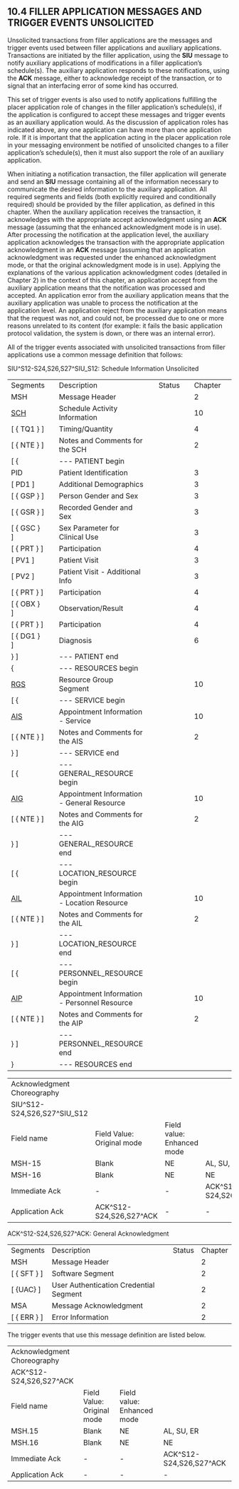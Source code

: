 ## 10.4 FILLER APPLICATION MESSAGES AND TRIGGER EVENTS UNSOLICITED

Unsolicited transactions from filler applications are the messages and trigger events used between filler applications and auxiliary applications. Transactions are initiated by the filler application, using the **SIU** message to notify auxiliary applications of modifications in a filler application’s schedule(s). The auxiliary application responds to these notifications, using the **ACK** message, either to acknowledge receipt of the transaction, or to signal that an interfacing error of some kind has occurred.

This set of trigger events is also used to notify applications fulfilling the placer application role of changes in the filler application’s schedule(s), if the application is configured to accept these messages and trigger events as an auxiliary application would. As the discussion of application roles has indicated above, any one application can have more than one application role. If it is important that the application acting in the placer application role in your messaging environment be notified of unsolicited changes to a filler application’s schedule(s), then it must also support the role of an auxiliary application.

When initiating a notification transaction, the filler application will generate and send an **SIU** message containing all of the information necessary to communicate the desired information to the auxiliary application. All required segments and fields (both explicitly required and conditionally required) should be provided by the filler application, as defined in this chapter. When the auxiliary application receives the transaction, it acknowledges with the appropriate accept acknowledgment using an **ACK** message (assuming that the enhanced acknowledgment mode is in use). After processing the notification at the application level, the auxiliary application acknowledges the transaction with the appropriate application acknowledgment in an **ACK** message (assuming that an application acknowledgment was requested under the enhanced acknowledgment mode, or that the original acknowledgment mode is in use). Applying the explanations of the various application acknowledgment codes (detailed in Chapter 2) in the context of this chapter, an application accept from the auxiliary application means that the notification was processed and accepted. An application error from the auxiliary application means that the auxiliary application was unable to process the notification at the application level. An application reject from the auxiliary application means that the request was not, and could not, be processed due to one or more reasons unrelated to its content (for example: it fails the basic application protocol validation, the system is down, or there was an internal error).

All of the trigger events associated with unsolicited transactions from filler applications use a common message definition that follows:

SIU^S12-S24,S26,S27^SIU_S12: Schedule Information Unsolicited

|     |     |     |     |     |     |     |     |
| --- | --- | --- | --- | --- | --- | --- | --- |
| Segments |  | Description |  | Status |  | Chapter |  |
| MSH |  | Message Header |  |  |  | 2 |  |
| [SCH](#SCH) |  | Schedule Activity Information |  |  |  | 10 |  |
| [ \{ TQ1 } ] |  | Timing/Quantity |  |  |  | 4 |  |
| [ \{ NTE } ] |  | Notes and Comments for the SCH |  |  |  | 2 |  |
| [ \{ |  | --- PATIENT begin |  |  |  |  |  |
| PID |  | Patient Identification |  |  |  | 3 |  |
| [ PD1 ] |  | Additional Demographics |  |  |  | 3 |  |
| [ \{ GSP } ] |  | Person Gender and Sex |  |  |  | 3 |  |
| [ \{ GSR } ] |  | Recorded Gender and Sex |  |  |  | 3 |  |
| [ \{ GSC } ] |  | Sex Parameter for Clinical Use |  |  |  | 3 |  |
| [ \{ PRT } ] |  | Participation |  |  |  | 4 |  |
| [ PV1 ] |  | Patient Visit |  |  |  | 3 |  |
| [ PV2 ] |  | Patient Visit - Additional Info |  |  |  | 3 |  |
| [ \{ PRT } ] |  | Participation |  |  |  | 4 |  |
| [ \{ OBX } ] |  | Observation/Result |  |  |  | 4 |  |
| [ \{ PRT } ] |  | Participation |  |  |  | 4 |  |
| [ \{ DG1 } ] |  | Diagnosis |  |  |  | 6 |  |
| } ] |  | --- PATIENT end |  |  |  |  |  |
| \{ |  | --- RESOURCES begin |  |  |  |  |  |
| [RGS](#RGS) |  | Resource Group Segment |  |  |  | 10 |  |
| [ \{ |  | --- SERVICE begin |  |  |  |  |  |
| [AIS](#AIS) |  | Appointment Information - Service |  |  |  | 10 |  |
| [ \{ NTE } ] |  | Notes and Comments for the AIS |  |  |  | 2 |  |
| } ] |  | --- SERVICE end |  |  |  |  |  |
| [ \{ |  | --- GENERAL_RESOURCE begin |  |  |  |  |  |
| [AIG](#AIG) |  | Appointment Information - General Resource |  |  |  | 10 |  |
| [ \{ NTE } ] |  | Notes and Comments for the AIG |  |  |  | 2 |  |
| } ] |  | --- GENERAL_RESOURCE end |  |  |  |  |  |
| [ \{ |  | --- LOCATION_RESOURCE begin |  |  |  |  |  |
| [AIL](#AIL) |  | Appointment Information - Location Resource |  |  |  | 10 |  |
| [ \{ NTE } ] |  | Notes and Comments for the AIL |  |  |  | 2 |  |
| } ] |  | --- LOCATION_RESOURCE end |  |  |  |  |  |
| [ \{ |  | --- PERSONNEL_RESOURCE begin |  |  |  |  |  |
| [AIP](#AIP) |  | Appointment Information - Personnel Resource |  |  |  | 10 |  |
| [ \{ NTE } ] |  | Notes and Comments for the AIP |  |  |  | 2 |  |
| } ] |  | --- PERSONNEL_RESOURCE end |  |  |  |  |  |
| } |  | --- RESOURCES end |  |  |  |  |  |

|     |     |     |     |     |     |
| --- | --- | --- | --- | --- | --- |
| Acknowledgment Choreography |  |  |  |  |  |
| SIU^S12-S24,S26,S27^SIU_S12 |  |  |  |  |  |
| Field name | Field Value: Original mode | Field value: Enhanced mode |  |  |  |
| MSH-15 | Blank | NE | AL, SU, ER | NE | AL, SU, ER |
| MSH-16 | Blank | NE | NE | AL, SU, ER | AL, SU, ER |
| Immediate Ack | - | - | ACK^S12-S24,S26,S27^ACK | - | ACK^S12-S24,S26,S27^ACK |
| Application Ack | ACK^S12-S24,S26,S27^ACK | - | - | ACK^S12-S24,S26,S27^ACK | ACK^S12-S24,S26,S27^ACK |

ACK^S12-S24,S26,S27^ACK: General Acknowledgment

|     |     |     |     |
| --- | --- | --- | --- |
| Segments | Description | Status | Chapter |
| MSH | Message Header |  | 2 |
| [ \{ SFT } ] | Software Segment |  | 2 |
| [ \{UAC} ] | User Authentication Credential Segment |  | 2 |
| MSA | Message Acknowledgment |  | 2 |
| [ \{ ERR } ] | Error Information |  | 2 |

The trigger events that use this message definition are listed below.

|     |     |     |     |
| --- | --- | --- | --- |
| Acknowledgment Choreography |  |  |  |
| ACK^S12-S24,S26,S27^ACK |  |  |  |
| Field name | Field Value: Original mode | Field value: Enhanced mode |  |
| MSH.15 | Blank | NE | AL, SU, ER |
| MSH.16 | Blank | NE | NE |
| Immediate Ack | - | - | ACK^S12-S24,S26,S27^ACK |
| Application Ack | - | - | - |
